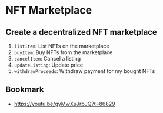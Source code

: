# NFT Marketplace

## Create a decentralized NFT marketplace

1. `listItem`: List NFTs on the marketplace
2. `buyItem`: Buy NFTs from the marketplace
3. `cancelItem`: Cancel a listing
4. `updateListing`: Update price
5. `withdrawProceeds`: Withdraw payment for my bought NFTs

## Bookmark

-   https://youtu.be/gyMwXuJrbJQ?t=86829
